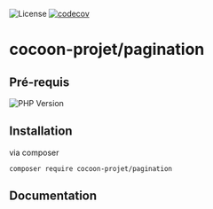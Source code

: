 ![License](https://img.shields.io/badge/Licence-MIT-green) [![codecov](https://codecov.io/gh/cocoon-projet/pagination/graph/badge.svg?token=WRFF3E0PA2)](https://codecov.io/gh/cocoon-projet/pagination)

# cocoon-projet/pagination

## Pré-requis

![PHP Version](https://img.shields.io/badge/php:version-8.0-blue)

## Installation

via composer
```
composer require cocoon-projet/pagination
```
## Documentation